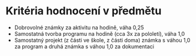 # Kritéria hodnocení v předmětu

- Dobrovolné známky za aktivitu na hodině, váha 0,25
- Samostatná tvorba programu na hodině (cca 3x za pololetí), váha 1,0
- Samostatný projekt (z části ve škole, z části doma) známka s váhou 1,0 za program a druhá známka s váhou 1,0 za dokumentaci
